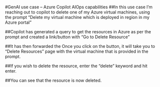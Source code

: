 #GenAI use case – Azure Copilot AIOps capabilities
##In this use case I’m reaching out to copilot to delete one of my Azure virtual machines, using the prompt “Delete my virtual machine <VM Name> which is deployed in <Region Name> region in my Azure portal”
 

##Copilot has generated a query to get the resources in Azure as per the prompt and created a link/button with “Go to Delete Resource”
 
##It has then forwarded the Once you click on the button, it will take you to “Delete Resources” page with the virtual machine that is provided in the prompt.
 
##If you wish to delete the resource, enter the “delete” keyword and hit enter.
 
##You can see that the resource is now deleted.
